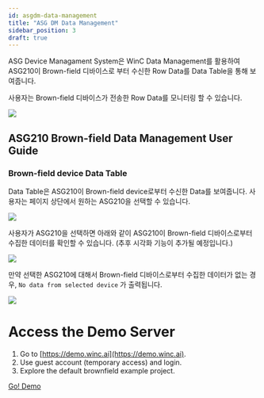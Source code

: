 ```yaml
---
id: asgdm-data-management
title: "ASG DM Data Management"
sidebar_position: 3
draft: true
---
```


ASG Device Managament System은 WinC Data Management를 활용하여 ASG210이 Brown-field 디바이스로 부터 수신한 Row Data를 Data Table을 통해 보여줍니다. 

사용자는 Brown-field 디바이스가 전송한 Row Data를 모니터링 할 수 있습니다.

![](https://paper-attachments.dropbox.com/s_28694EBBACA82039EAA1B62AB981301E09C340EA63900C7E71DF8569290E48D5_1600338021869_image.png)



## ASG210 Brown-field Data Management User Guide

### Brown-field device Data Table

Data Table은 ASG210이 Brown-field device로부터 수신한 Data를 보여줍니다. 사용자는 페이지 상단에서 원하는 ASG210을 선택할 수 있습니다.


![](https://paper-attachments.dropbox.com/s_28694EBBACA82039EAA1B62AB981301E09C340EA63900C7E71DF8569290E48D5_1599798879288_image.png)


사용자가 ASG210을 선택하면 아래와 같이 ASG210이 Brown-field 디바이스로부터 수집한 데이터를 확인할 수 있습니다. (추후 시각화 기능이 추가될 예정입니다.)


![](https://paper-attachments.dropbox.com/s_28694EBBACA82039EAA1B62AB981301E09C340EA63900C7E71DF8569290E48D5_1599788295489_image.png)


만약 선택한 ASG210에 대해서 Brown-field 디바이스로부터 수집한 데이터가 없는 경우, `No data from selected device` 가 출력됩니다.


![](https://paper-attachments.dropbox.com/s_28694EBBACA82039EAA1B62AB981301E09C340EA63900C7E71DF8569290E48D5_1599799254944_image.png)


# Access the Demo Server

1. Go to [https://demo.winc.ai](https://demo.winc.ai).
2. Use guest account (temporary access) and login.
3. Explore the default brownfield example project.

<a class="btn btn-success" href="https://demo.winc.ai" data-toggle="tooltip" data-placement="top" title="WIZnet PaaS Demo Site"><span class="h3">Go! Demo</span></a>
